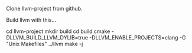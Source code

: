 Clone llvm-project from github.

Build llvm with this...

cd llvm-project
mkdir build
cd build
cmake -DLLVM_BUILD_LLVM_DYLIB=true -DLLVM_ENABLE_PROJECTS=clang -G "Unix Makefiles" ../llvm 
make -j<pids>



